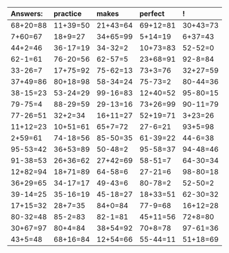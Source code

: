 | Answers: | practice | makes | perfect | ! |
| :--- | :--- | :--- | :--- | :--- |
| 68+20=88 | 11+39=50 | 21+43=64 | 69+12=81 | 30+43=73 | 
| 7+60=67 | 18+9=27 | 34+65=99 | 5+14=19 | 6+37=43 | 
| 44+2=46 | 36-17=19 | 34-32=2 | 10+73=83 | 52-52=0 | 
| 62-1=61 | 76-20=56 | 62-57=5 | 23+68=91 | 92-8=84 | 
| 33-26=7 | 17+75=92 | 75-62=13 | 73+3=76 | 32+27=59 | 
| 37+49=86 | 80+18=98 | 58-34=24 | 75-73=2 | 80-44=36 | 
| 38-15=23 | 53-24=29 | 99-16=83 | 12+40=52 | 95-80=15 | 
| 79-75=4 | 88-29=59 | 29-13=16 | 73+26=99 | 90-11=79 | 
| 77-26=51 | 32+2=34 | 16+11=27 | 52+19=71 | 3+23=26 | 
| 11+12=23 | 10+51=61 | 65+7=72 | 27-6=21 | 93+5=98 | 
| 2+59=61 | 74-18=56 | 85-50=35 | 61-39=22 | 44-6=38 | 
| 95-53=42 | 36+53=89 | 50-48=2 | 95-58=37 | 94-48=46 | 
| 91-38=53 | 26+36=62 | 27+42=69 | 58-51=7 | 64-30=34 | 
| 12+82=94 | 18+71=89 | 64-58=6 | 27-21=6 | 98-80=18 | 
| 36+29=65 | 34-17=17 | 49-43=6 | 80-78=2 | 52-50=2 | 
| 39-14=25 | 35-16=19 | 45-18=27 | 18+33=51 | 62-30=32 | 
| 17+15=32 | 28+7=35 | 84+0=84 | 77-9=68 | 16+12=28 | 
| 80-32=48 | 85-2=83 | 82-1=81 | 45+11=56 | 72+8=80 | 
| 30+67=97 | 80+4=84 | 38+54=92 | 70+8=78 | 97-61=36 | 
| 43+5=48 | 68+16=84 | 12+54=66 | 55-44=11 | 51+18=69 | 
